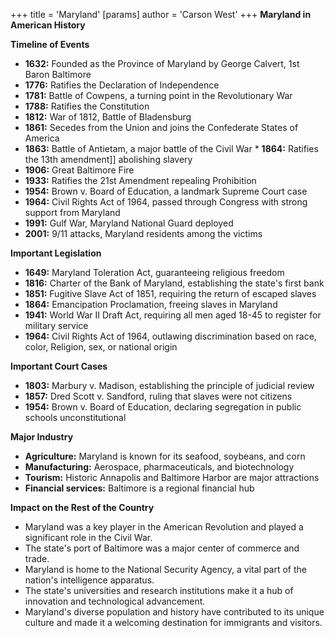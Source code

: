 +++
 title = 'Maryland'
[params]
	author = 'Carson West'
+++
**Maryland in American History**

**Timeline of Events**

* **1632:** Founded as the Province of Maryland by George Calvert, 1st Baron Baltimore
* **1776:** Ratifies the Declaration of Independence
* **1781:** Battle of Cowpens, a turning point in the Revolutionary War
* **1788:** Ratifies the Constitution
* **1812:** War of 1812, Battle of Bladensburg
* **1861:** Secedes from the Union and joins the Confederate States of America
* **1863:** Battle of Antietam, a major battle of the Civil War * **1864:** Ratifies the 13th amendment]] abolishing slavery
* **1906:** Great Baltimore Fire
* **1933:** Ratifies the 21st Amendment repealing Prohibition
* **1954:** Brown v. Board of Education, a landmark Supreme Court case
* **1964:** Civil Rights Act of 1964, passed through Congress with strong support from Maryland
* **1991:** Gulf War, Maryland National Guard deployed
* **2001:** 9/11 attacks, Maryland residents among the victims

**Important Legislation**

* **1649:** Maryland Toleration Act, guaranteeing religious freedom
* **1816:** Charter of the Bank of Maryland, establishing the state's first bank
* **1851:** Fugitive Slave Act of 1851, requiring the return of escaped slaves
* **1864:** Emancipation Proclamation, freeing slaves in Maryland
* **1941:** World War II Draft Act, requiring all men aged 18-45 to register for military service
* **1964:** Civil Rights Act of 1964, outlawing discrimination based on race, color, Religion, sex, or national origin

**Important Court Cases**

* **1803:** Marbury v. Madison, establishing the principle of judicial review
* **1857:** Dred Scott v. Sandford, ruling that slaves were not citizens
* **1954:** Brown v. Board of Education, declaring segregation in public schools unconstitutional

**Major Industry**

* **Agriculture:** Maryland is known for its seafood, soybeans, and corn
* **Manufacturing:** Aerospace, pharmaceuticals, and biotechnology
* **Tourism:** Historic Annapolis and Baltimore Harbor are major attractions
* **Financial services:** Baltimore is a regional financial hub

**Impact on the Rest of the Country**

* Maryland was a key player in the American Revolution and played a significant role in the Civil War.
* The state's port of Baltimore was a major center of commerce and trade.
* Maryland is home to the National Security Agency, a vital part of the nation's intelligence apparatus.
* The state's universities and research institutions make it a hub of innovation and technological advancement.
* Maryland's diverse population and history have contributed to its unique culture and made it a welcoming destination for immigrants and visitors.